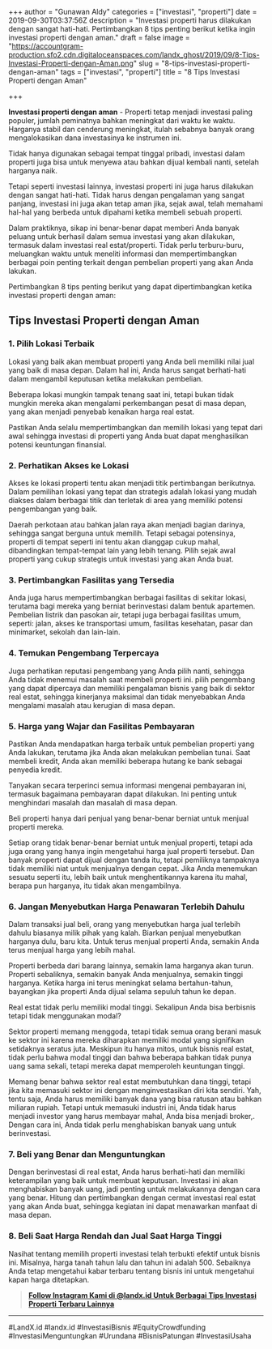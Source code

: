 +++
author = "Gunawan Aldy"
categories = ["investasi", "properti"]
date = 2019-09-30T03:37:56Z
description = "Investasi properti harus dilakukan dengan sangat hati-hati. Pertimbangkan 8 tips penting berikut ketika ingin investasi properti dengan aman."
draft = false
image = "https://accountgram-production.sfo2.cdn.digitaloceanspaces.com/landx_ghost/2019/09/8-Tips-Investasi-Properti-dengan-Aman.png"
slug = "8-tips-investasi-properti-dengan-aman"
tags = ["investasi", "properti"]
title = "8 Tips Investasi Properti dengan Aman"

+++


**Investasi properti dengan aman** - Properti tetap menjadi investasi paling populer, jumlah peminatnya bahkan meningkat dari waktu ke waktu. Harganya stabil dan cenderung meningkat, itulah sebabnya banyak orang mengalokasikan dana investasinya ke instrumen ini.

Tidak hanya digunakan sebagai tempat tinggal pribadi, investasi dalam properti juga bisa untuk menyewa atau bahkan dijual kembali nanti, setelah harganya naik.

Tetapi seperti investasi lainnya, investasi properti ini juga harus dilakukan dengan sangat hati-hati. Tidak harus dengan pengalaman yang sangat panjang, investasi ini juga akan tetap aman jika, sejak awal, telah memahami hal-hal yang berbeda untuk dipahami ketika membeli sebuah properti.

Dalam praktiknya, sikap ini benar-benar dapat memberi Anda banyak peluang untuk berhasil dalam semua investasi yang akan dilakukan, termasuk dalam investasi real estat/properti. Tidak perlu terburu-buru, meluangkan waktu untuk meneliti informasi dan mempertimbangkan berbagai poin penting terkait dengan pembelian properti yang akan Anda lakukan.

Pertimbangkan 8 tips penting berikut yang dapat dipertimbangkan ketika investasi properti dengan aman:

## Tips Investasi Properti dengan Aman

### 1. Pilih Lokasi Terbaik

Lokasi yang baik akan membuat properti yang Anda beli memiliki nilai jual yang baik di masa depan. Dalam hal ini, Anda harus sangat berhati-hati dalam mengambil keputusan ketika melakukan pembelian.

Beberapa lokasi mungkin tampak tenang saat ini, tetapi bukan tidak mungkin mereka akan mengalami perkembangan pesat di masa depan, yang akan menjadi penyebab kenaikan harga real estat.

Pastikan Anda selalu mempertimbangkan dan memilih lokasi yang tepat dari awal sehingga investasi di properti yang Anda buat dapat menghasilkan potensi keuntungan finansial.

### 2. Perhatikan Akses ke Lokasi

Akses ke lokasi properti tentu akan menjadi titik pertimbangan berikutnya. Dalam pemilihan lokasi yang tepat dan strategis adalah lokasi yang mudah diakses dalam berbagai titik dan terletak di area yang memiliki potensi pengembangan yang baik.

Daerah perkotaan atau bahkan jalan raya akan menjadi bagian darinya, sehingga sangat berguna untuk memilih. Tetapi sebagai potensinya, properti di tempat seperti ini tentu akan dianggap cukup mahal, dibandingkan tempat-tempat lain yang lebih tenang. Pilih sejak awal properti yang cukup strategis untuk investasi yang akan Anda buat.

### 3. Pertimbangkan Fasilitas yang Tersedia

Anda juga harus mempertimbangkan berbagai fasilitas di sekitar lokasi, terutama bagi mereka yang berniat berinvestasi dalam bentuk apartemen. Pembelian listrik dan pasokan air, tetapi juga berbagai fasilitas umum, seperti: jalan, akses ke transportasi umum, fasilitas kesehatan, pasar dan minimarket, sekolah dan lain-lain.

### 4. Temukan Pengembang Terpercaya

Juga perhatikan reputasi pengembang yang Anda pilih nanti, sehingga Anda tidak menemui masalah saat membeli properti ini. pilih pengembang yang dapat dipercaya dan memiliki pengalaman bisnis yang baik di sektor real estat, sehingga kinerjanya maksimal dan tidak menyebabkan Anda mengalami masalah atau kerugian di masa depan.

### 5. Harga yang Wajar dan Fasilitas Pembayaran

Pastikan Anda mendapatkan harga terbaik untuk pembelian properti yang Anda lakukan, terutama jika Anda akan melakukan pembelian tunai. Saat membeli kredit, Anda akan memiliki beberapa hutang ke bank sebagai penyedia kredit.

Tanyakan secara terperinci semua informasi mengenai pembayaran ini, termasuk bagaimana pembayaran dapat dilakukan. Ini penting untuk menghindari masalah dan masalah di masa depan.

Beli properti hanya dari penjual yang benar-benar berniat untuk menjual properti mereka.

Setiap orang tidak benar-benar berniat untuk menjual properti, tetapi ada juga orang yang hanya ingin mengetahui harga jual properti tersebut. Dan banyak properti dapat dijual dengan tanda itu, tetapi pemiliknya tampaknya tidak memiliki niat untuk menjualnya dengan cepat. Jika Anda menemukan sesuatu seperti itu, lebih baik untuk menghentikannya karena itu mahal, berapa pun harganya, itu tidak akan mengambilnya.

### 6. Jangan Menyebutkan Harga Penawaran Terlebih Dahulu

Dalam transaksi jual beli, orang yang menyebutkan harga jual terlebih dahulu biasanya milik pihak yang kalah. Biarkan penjual menyebutkan harganya dulu, baru kita. Untuk terus menjual properti Anda, semakin Anda terus menjual harga yang lebih mahal.

Properti berbeda dari barang lainnya, semakin lama harganya akan turun. Properti sebaliknya, semakin banyak Anda menjualnya, semakin tinggi harganya. Ketika harga ini terus meningkat selama bertahun-tahun, bayangkan jika properti Anda dijual selama sepuluh tahun ke depan.

Real estat tidak perlu memiliki modal tinggi. Sekalipun Anda bisa berbisnis tetapi tidak menggunakan modal?

Sektor properti memang menggoda, tetapi tidak semua orang berani masuk ke sektor ini karena mereka diharapkan memiliki modal yang signifikan setidaknya seratus juta. Meskipun itu hanya mitos, untuk bisnis real estat, tidak perlu bahwa modal tinggi dan bahwa beberapa bahkan tidak punya uang sama sekali, tetapi mereka dapat memperoleh keuntungan tinggi.

Memang benar bahwa sektor real estat membutuhkan dana tinggi, tetapi jika kita memasuki sektor ini dengan menginvestasikan diri kita sendiri. Yah, tentu saja, Anda harus memiliki banyak dana yang bisa ratusan atau bahkan miliaran rupiah. Tetapi untuk memasuki industri ini, Anda tidak harus menjadi investor yang harus membayar mahal, Anda bisa menjadi broker,. Dengan cara ini, Anda tidak perlu menghabiskan banyak uang untuk berinvestasi.

### 7. Beli yang Benar dan Menguntungkan

Dengan berinvestasi di real estat, Anda harus berhati-hati dan memiliki keterampilan yang baik untuk membuat keputusan. Investasi ini akan menghabiskan banyak uang, jadi penting untuk melakukannya dengan cara yang benar. Hitung dan pertimbangkan dengan cermat investasi real estat yang akan Anda buat, sehingga kegiatan ini dapat menawarkan manfaat di masa depan.

### 8. Beli Saat Harga Rendah dan Jual Saat Harga Tinggi

Nasihat tentang memilih properti investasi telah terbukti efektif untuk bisnis ini. Misalnya, harga tanah tahun lalu dan tahun ini adalah 500. Sebaiknya Anda tetap mengetahui kabar terbaru tentang bisnis ini untuk mengetahui kapan harga ditetapkan.

> [**Follow Instagram Kami di @landx.id Untuk Berbagai Tips Investasi Properti Terbaru Lainnya**](https://instagram.com/landx.id?utm_medium=copy_link)

---

#LandX.id	#landx.id	#InvestasiBisnis	#EquityCrowdfunding	#InvestasiMenguntungkan	#Urundana	#BisnisPatungan	#InvestasiUsaha

